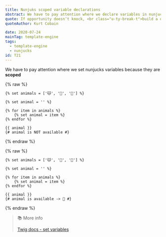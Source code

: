 ```yaml
---
title: Nunjuks scoped variable declarations
abstract: We have to pay attention where we declare variables in nunjucks, because they are scoped!
quote: If opportunity doesn’t knock, <br class="u-ty-break-t">build a door.
quoteAuthor: Kurt Cobain

date: 2020-07-24
mainTag: template-engine
tags:
  - template-engine
  - nunjucks
id: T21
---
```


We have to pay attention where we set nunjucks variables because they are **scoped**

{% raw %}
  ```twig
  {% set animals = ['🐱', '🐶', '🐺'] %}

  {% set animal = '' %}

  {% for item in animals %}
      {% set animal = item %}
  {% endfor %}

  {{ animal }}
  {# animal is NOT available #}
  ```
{% endraw %}

{% raw %}
  ```twig
  {% set animals = ['🐱', '🐶', '🐺'] %}

  {% set animal = '' %}

  {% for item in animals %}
      {% set animal = item %}
  {% endfor %}

  {{ animal }}
  {# animal is available -> 🐺 #}
  ```
{% endraw %}

> 📚 More info
>
> [Twig docs - set variables](https://twig.symfony.com/doc/3.x/tags/set.html)
